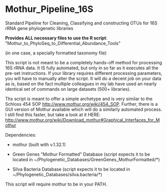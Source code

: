 Mothur_Pipeline_16S
===================

Standard Pipeline for Cleaning, Classifying and constructing OTUs for 16S rRNA gene phylogenetic libraries

**Provides ALL necessary files to use the R script**: "Mothur_to_PhyloSeq_to_Differential_Abundance_Tools"

(in one case, a specially formatted taxonomy file)

This script is not meant to be a completely hands-off method for processing 16S rRNA data. It IS fully automated, but only in so far as it executes all the pre-set instructions. If your library requires different processing parameters, you will have to manually alter the script. It will do a decent job on your data as is, based on the fact multiple colleagues in my lab have used an nearly identical set of commands on large datasets (500+ libraries). 

Ths script is meant to offer a simple archetype and is very similar to the Schloss 454 SOP <http://www.mothur.org/wiki/454_SOP>. Further, there is a GUI version of Mothur available which will do a similarly automated process. I still find this faster, but take a look at it HERE: <http://www.mothur.org/wiki/Download_mothur#Graphical_Interfaces_for_Mothur>

Dependencies: 

- mothur (built with v.1.32.1)

- Green Genes "Mothur Formatted" Database (script expects it to be located in ~/Phylogenetic_Databases/GreenGenes_MothurFormatted/*)

- Silva Bacteria Database (script expects it to be located in ~/Phylogenetic_Databases/silva.bacteria/*)

This script will require mothur to be in your PATH. 

